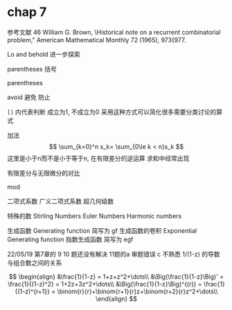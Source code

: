 
# chap 7 

参考文献 46
William G. Brown, \Historical note on a recurrent combinatorial problem," American Mathematical Monthly 72 (1965), 973{977.

Lo and behold 进一步探索

parentheses 括号

parentheses

avoid 避免 防止

`[]` 内代表判断 成立为1, 不成立为0
采用这种方式可以简化很多需要分类讨论的算式


加法
$$
\sum_{k=0}^n s_k= \sum_{0\le k < n}s_k
$$
这里是小于n而不是小于等于n, 在有限差分的逆运算 求和中经常出现

有限差分与无限微分的对比

mod

二项式系数 广义二项式系数 超几何级数

特殊的数 
Stirling Numbers
Euler Numbers
Harmonic numbers

生成函数 Generating function 简写为 gf
生成函数的卷积 
Exponential Generating function 指数生成函数 简写为 egf 

22/05/19
第7章的 9 10 题还没有解决
11题的a 审题错误 c 不熟悉 1/(1-z) 的导数 与组合数之间的关系

$$
\begin{align}
&\frac{1}{1-z} = 1+z+z^2+\dots\\
&\Big(\frac{1}{1-z}\Big)' = \frac{1}{(1-z)^2} = 1+2z+3z^2+\dots\\
&\Big(\frac{1}{1-z}\Big)^{(r)} = \frac{1}{(1-z)^{r+1}} = \binom{r}{r}+\binom{r+1}{r}z+\binom{r+2}{r}z^2+\dots\\
\end{align}
$$

